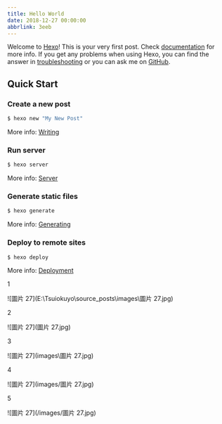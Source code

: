 ```yaml
---
title: Hello World
date: 2018-12-27 00:00:00
abbrlink: 3eeb
---
```

Welcome to [Hexo](https://hexo.io/)! This is your very first post. Check [documentation](https://hexo.io/docs/) for more info. If you get any problems when using Hexo, you can find the answer in [troubleshooting](https://hexo.io/docs/troubleshooting.html) or you can ask me on [GitHub](https://github.com/hexojs/hexo/issues).

## Quick Start

### Create a new post

``` bash
$ hexo new "My New Post"
```

More info: [Writing](https://hexo.io/docs/writing.html)

### Run server

``` bash
$ hexo server
```

More info: [Server](https://hexo.io/docs/server.html)

### Generate static files

``` bash
$ hexo generate
```

More info: [Generating](https://hexo.io/docs/generating.html)

### Deploy to remote sites

``` bash
$ hexo deploy
```

More info: [Deployment](https://hexo.io/docs/deployment.html)



1

![圖片 27](E:\Tsuiokuyo\source\_posts\images\圖片 27.jpg)



2

![圖片 27](圖片 27.jpg)



3

![圖片 27](images\圖片 27.jpg)

4

![圖片 27](images/圖片 27.jpg)

5

![圖片 27](/images/圖片 27.jpg)